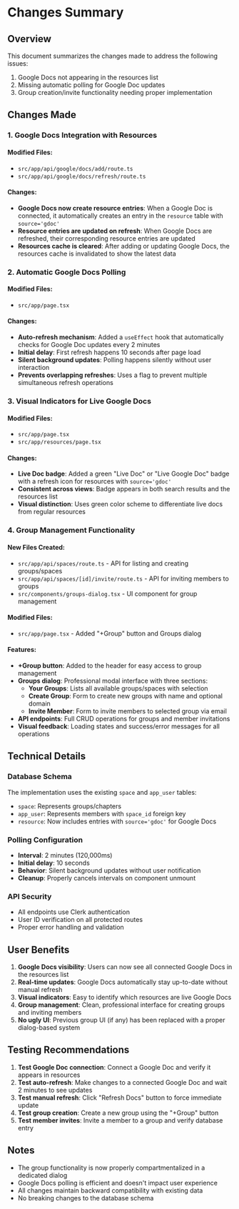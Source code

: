 # Changes Summary

## Overview
This document summarizes the changes made to address the following issues:
1. Google Docs not appearing in the resources list
2. Missing automatic polling for Google Doc updates
3. Group creation/invite functionality needing proper implementation

## Changes Made

### 1. Google Docs Integration with Resources

#### Modified Files:
- `src/app/api/google/docs/add/route.ts`
- `src/app/api/google/docs/refresh/route.ts`

#### Changes:
- **Google Docs now create resource entries**: When a Google Doc is connected, it automatically creates an entry in the `resource` table with `source='gdoc'`
- **Resource entries are updated on refresh**: When Google Docs are refreshed, their corresponding resource entries are updated
- **Resources cache is cleared**: After adding or updating Google Docs, the resources cache is invalidated to show the latest data

### 2. Automatic Google Docs Polling

#### Modified Files:
- `src/app/page.tsx`

#### Changes:
- **Auto-refresh mechanism**: Added a `useEffect` hook that automatically checks for Google Doc updates every 2 minutes
- **Initial delay**: First refresh happens 10 seconds after page load
- **Silent background updates**: Polling happens silently without user interaction
- **Prevents overlapping refreshes**: Uses a flag to prevent multiple simultaneous refresh operations

### 3. Visual Indicators for Live Google Docs

#### Modified Files:
- `src/app/page.tsx`
- `src/app/resources/page.tsx`

#### Changes:
- **Live Doc badge**: Added a green "Live Doc" or "Live Google Doc" badge with a refresh icon for resources with `source='gdoc'`
- **Consistent across views**: Badge appears in both search results and the resources list
- **Visual distinction**: Uses green color scheme to differentiate live docs from regular resources

### 4. Group Management Functionality

#### New Files Created:
- `src/app/api/spaces/route.ts` - API for listing and creating groups/spaces
- `src/app/api/spaces/[id]/invite/route.ts` - API for inviting members to groups
- `src/components/groups-dialog.tsx` - UI component for group management

#### Modified Files:
- `src/app/page.tsx` - Added "+Group" button and Groups dialog

#### Features:
- **+Group button**: Added to the header for easy access to group management
- **Groups dialog**: Professional modal interface with three sections:
  - **Your Groups**: Lists all available groups/spaces with selection
  - **Create Group**: Form to create new groups with name and optional domain
  - **Invite Member**: Form to invite members to selected group via email
- **API endpoints**: Full CRUD operations for groups and member invitations
- **Visual feedback**: Loading states and success/error messages for all operations

## Technical Details

### Database Schema
The implementation uses the existing `space` and `app_user` tables:
- `space`: Represents groups/chapters
- `app_user`: Represents members with `space_id` foreign key
- `resource`: Now includes entries with `source='gdoc'` for Google Docs

### Polling Configuration
- **Interval**: 2 minutes (120,000ms)
- **Initial delay**: 10 seconds
- **Behavior**: Silent background updates without user notification
- **Cleanup**: Properly cancels intervals on component unmount

### API Security
- All endpoints use Clerk authentication
- User ID verification on all protected routes
- Proper error handling and validation

## User Benefits

1. **Google Docs visibility**: Users can now see all connected Google Docs in the resources list
2. **Real-time updates**: Google Docs automatically stay up-to-date without manual refresh
3. **Visual indicators**: Easy to identify which resources are live Google Docs
4. **Group management**: Clean, professional interface for creating groups and inviting members
5. **No ugly UI**: Previous group UI (if any) has been replaced with a proper dialog-based system

## Testing Recommendations

1. **Test Google Doc connection**: Connect a Google Doc and verify it appears in resources
2. **Test auto-refresh**: Make changes to a connected Google Doc and wait 2 minutes to see updates
3. **Test manual refresh**: Click "Refresh Docs" button to force immediate update
4. **Test group creation**: Create a new group using the "+Group" button
5. **Test member invites**: Invite a member to a group and verify database entry

## Notes

- The group functionality is now properly compartmentalized in a dedicated dialog
- Google Docs polling is efficient and doesn't impact user experience
- All changes maintain backward compatibility with existing data
- No breaking changes to the database schema

